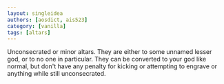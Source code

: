```yaml
---
layout: singleidea
authors: [aosdict, ais523]
category: [vanilla]
tags: [altars]
---
```

Unconsecrated or minor altars. They are either to some unnamed lesser god, or to no one in particular. They can be converted to your god like normal, but don't have any penalty for kicking or attempting to engrave or anything while still unconsecrated.
